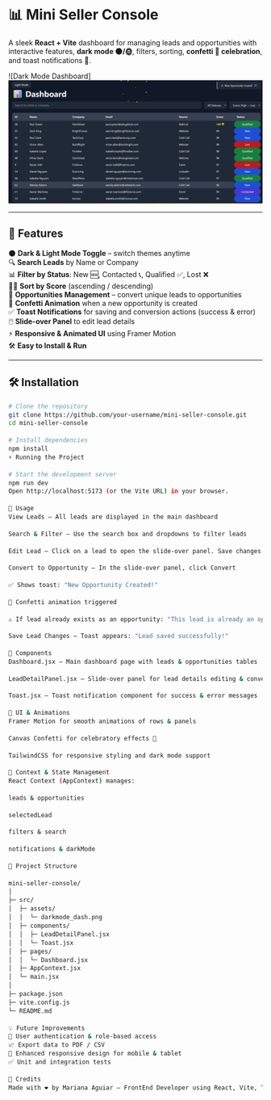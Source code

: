 # 📊 Mini Seller Console

A sleek **React + Vite** dashboard for managing leads and opportunities with interactive features, **dark mode 🌑/🌞**, filters, sorting, **confetti 🎉 celebration**, and toast notifications 🔔.

![Dark Mode Dashboard]
![alt text](image.png)

---

## 🚀 Features

🌑 **Dark & Light Mode Toggle** – switch themes anytime  
🔍 **Search Leads** by Name or Company  
📊 **Filter by Status**: New 🆕, Contacted 📞, Qualified ✅, Lost ❌  
🔼🔽 **Sort by Score** (ascending / descending)  
💼 **Opportunities Management** – convert unique leads to opportunities  
🎉 **Confetti Animation** when a new opportunity is created  
✅ **Toast Notifications** for saving and conversion actions (success & error)  
🖱️ **Slide-over Panel** to edit lead details  
⚡ **Responsive & Animated UI** using Framer Motion  
🛠️ **Easy to Install & Run**

---

## 🛠️ Installation

```bash
# Clone the repository
git clone https://github.com/your-username/mini-seller-console.git
cd mini-seller-console

# Install dependencies
npm install
⚡ Running the Project

# Start the development server
npm run dev
Open http://localhost:5173 (or the Vite URL) in your browser.

📝 Usage
View Leads – All leads are displayed in the main dashboard

Search & Filter – Use the search box and dropdowns to filter leads

Edit Lead – Click on a lead to open the slide-over panel. Save changes with Save

Convert to Opportunity – In the slide-over panel, click Convert

✅ Shows toast: "New Opportunity Created!"

🎉 Confetti animation triggered

⚠️ If lead already exists as an opportunity: "This lead is already an opportunity!"

Save Lead Changes – Toast appears: "Lead saved successfully!"

🧩 Components
Dashboard.jsx – Main dashboard page with leads & opportunities tables

LeadDetailPanel.jsx – Slide-over panel for lead details editing & conversion

Toast.jsx – Toast notification component for success & error messages

🎨 UI & Animations
Framer Motion for smooth animations of rows & panels

Canvas Confetti for celebratory effects 🎊

TailwindCSS for responsive styling and dark mode support

🔧 Context & State Management
React Context (AppContext) manages:

leads & opportunities

selectedLead

filters & search

notifications & darkMode

📂 Project Structure

mini-seller-console/
│
├─ src/
│  ├─ assets/
│  │  └─ darkmode_dash.png
│  ├─ components/
│  │  ├─ LeadDetailPanel.jsx
│  │  └─ Toast.jsx
│  ├─ pages/
│  │  └─ Dashboard.jsx
│  ├─ AppContext.jsx
│  └─ main.jsx
│
├─ package.json
├─ vite.config.js
└─ README.md

💡 Future Improvements
🔐 User authentication & role-based access
📈 Export data to PDF / CSV
📱 Enhanced responsive design for mobile & tablet
✅ Unit and integration tests

🖤 Credits
Made with ❤️ by Mariana Aguiar – FrontEnd Developer using React, Vite, TailwindCSS, Framer Motion, and canvas-confetti. 🎨🚀